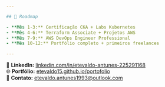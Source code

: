 ```yaml
---

## 🧭 Roadmap

- **Mês 1-3:** Certificação CKA + Labs Kubernetes
- **Mês 4-6:** Terraform Associate + Projetos AWS
- **Mês 7-9:** AWS DevOps Engineer Professional
- **Mês 10-12:** Portfólio completo + primeiros freelances

---
```


🔗 **LinkedIn:** [linkedin.com/in/etevaldo-antunes-225291168](https://linkedin.com/in/etevaldo-antunes-225291168)  
🌐 **Portfólio:** [etevaldo15.github.io/portofolio](https://etevaldo15.github.io/portofolio)  
📧 **Contato:** etevaldo.antunes1993@outlook.com

